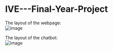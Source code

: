 # IVE---Final-Year-Project

The layout of the webpage: <br>
![image](https://user-images.githubusercontent.com/86401891/123264777-f031b980-d52c-11eb-933b-0d6b8dd80b5d.png)

The layout of the chatbot: <br>
![image](https://user-images.githubusercontent.com/86401891/123264631-cb3d4680-d52c-11eb-858d-6a7072ddae34.png)
